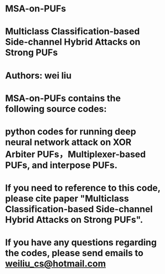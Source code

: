 # MSA-on-PUFs
# Multiclass Classification-based Side-channel Hybrid Attacks on Strong PUFs
# Authors: wei liu
# MSA-on-PUFs contains the following source codes:
# python codes for running deep neural network attack on XOR Arbiter PUFs，Multiplexer-based PUFs, and interpose PUFs.

# If you need to reference to this code, please cite paper "Multiclass Classification-based Side-channel Hybrid Attacks on Strong PUFs".

# If you have any questions regarding the codes, please send emails to weiliu_cs@hotmail.com
